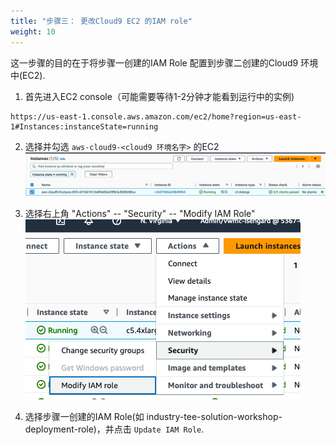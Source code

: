 ```yaml
---
title: "步骤三： 更改Cloud9 EC2 的IAM role"
weight: 10
---
```


这一步骤的目的在于将步骤一创建的IAM Role 配置到步骤二创建的Cloud9 环境中(EC2).

1) 首先进入EC2 console（可能需要等待1-2分钟才能看到运行中的实例)<br/>

```
https://us-east-1.console.aws.amazon.com/ec2/home?region=us-east-1#Instances:instanceState=running
```

2) 选择并勾选 `aws-cloud9-<cloud9 环境名字>` 的EC2 <br/>
   ![img.png](/static/prerequisite-step-3-cloud9-iam-1.png)

3) 选择右上角 "Actions" -- "Security" -- "Modify IAM Role"<br/>
   ![img.png](/static/prerequisite-step-3-cloud9-iam-2.png)

4) 选择步骤一创建的IAM Role(如 industry-tee-solution-workshop-deployment-role)，并点击 `Update IAM Role`.
